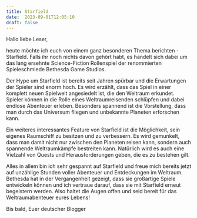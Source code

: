 ```yaml
---
title: Starfield
date:  2023-09-01T12:05:10
draft: false
---
```


Hallo liebe Leser,

heute möchte ich euch von einem ganz besonderen Thema berichten - Starfield. Falls ihr noch nichts davon gehört habt, es handelt sich dabei um das lang ersehnte Science-Fiction Rollenspiel der renommierten Spieleschmiede Bethesda Game Studios.

Der Hype um Starfield ist bereits seit Jahren spürbar und die Erwartungen der Spieler sind enorm hoch. Es wird erzählt, dass das Spiel in einer komplett neuen Spielwelt angesiedelt ist, die den Weltraum erkundet. Spieler können in die Rolle eines Weltraumreisenden schlüpfen und dabei endlose Abenteuer erleben. Besonders spannend ist die Vorstellung, dass man durch das Universum fliegen und unbekannte Planeten erforschen kann.

Ein weiteres interessantes Feature von Starfield ist die Möglichkeit, sein eigenes Raumschiff zu besitzen und zu verbessern. Es wird gemunkelt, dass man damit nicht nur zwischen den Planeten reisen kann, sondern auch spannende Weltraumkämpfe bestreiten kann. Natürlich wird es auch eine Vielzahl von Quests und Herausforderungen geben, die es zu bestehen gilt.

Alles in allem bin ich sehr gespannt auf Starfield und freue mich bereits jetzt auf unzählige Stunden voller Abenteuer und Entdeckungen im Weltraum. Bethesda hat in der Vergangenheit gezeigt, dass sie großartige Spiele entwickeln können und ich vertraue darauf, dass sie mit Starfield erneut begeistern werden. Also haltet die Augen offen und seid bereit für das Weltraumabenteuer eures Lebens!

Bis bald,
Euer deutscher Blogger